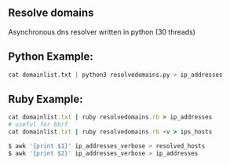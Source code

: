 ## Resolve domains 
Asynchronous dns resolver written in python (30 threads)

## Python Example:
```python
cat domainlist.txt | python3 resolvedomains.py > ip_addresses
```

## Ruby Example:
```ruby
cat domainlist.txt | ruby resolvedomains.rb > ip_addresses
# useful for bbrf
cat domainlist.txt | ruby resolvedomains.rb -v > ips_hosts 
```

```bash
$ awk '{print $1}' ip_addresses_verbose > resolved_hosts
$ awk '{print $2}' ip_addresses_verbose > ip_addresses
```